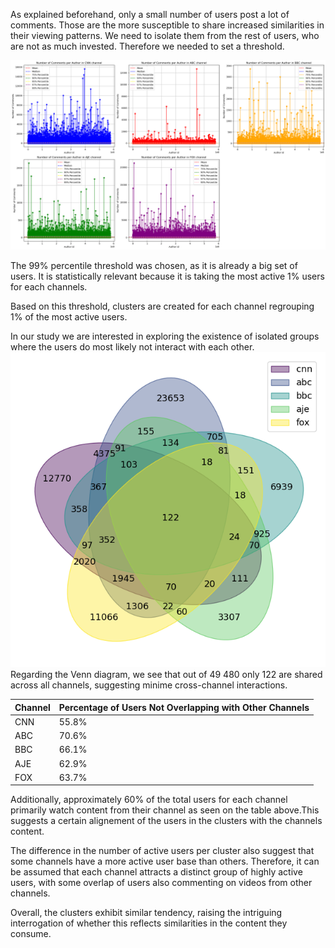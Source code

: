 As explained beforehand, only a small number of users post a lot of comments. Those are the more susceptible to share increased similarities in their viewing patterns. We need to isolate them from the rest of users, who are not as much invested. 
Therefore we needed to set a threshold. 

![output](/assets/img/thresold_.png)


The 99% percentile threshold was chosen,  as it is already a big set of users. It is statistically relevant because it is taking the most active 1% users for each channels. 

Based on this threshold, clusters are created for each channel regrouping 1% of the most active users. 

In our study we are interested in exploring the existence of isolated groups where the users do most likely not interact with each other. 
![output](/assets/img/venn.png)
Regarding the Venn diagram, we see that out of 49 480 only 122 are shared across all channels, suggesting minime cross-channel interactions. 

| Channel | Percentage of Users Not Overlapping with Other Channels |
|---------|---------------------------------------------------------|
| CNN     | 55.8%                                                   |
| ABC     | 70.6%                                                   |
| BBC     | 66.1%                                                   |
| AJE     | 62.9%                                                   |
| FOX     | 63.7%                                                   |


Additionally, approximately 60% of the total users for each channel primarily watch content from their channel as seen on the table above.This suggests a certain alignement of the users in the clusters with the channels content. 

The difference in the number of active users per cluster also suggest that some channels have a more active user base than others. Therefore, it can be assumed that each channel attracts a distinct group of highly active users, with some overlap of users also commenting on videos from other channels.

Overall, the clusters  exhibit similar tendency, raising the intriguing interrogation of whether this reflects similarities in the content they consume.
